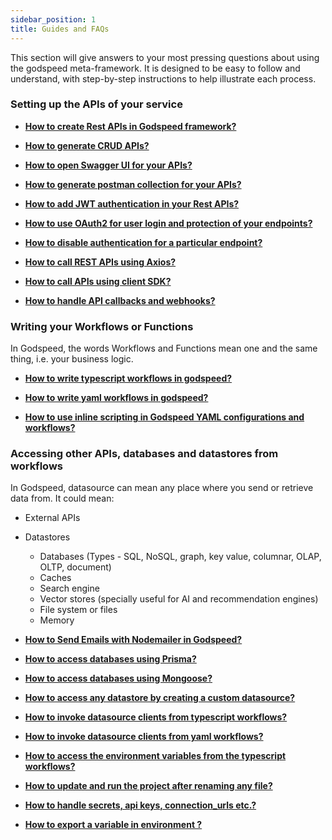 ```yaml
---
sidebar_position: 1
title: Guides and FAQs
---
```


This section will give answers to your most pressing questions about using the godspeed meta-framework. 
It is designed to be easy to follow and understand, with step-by-step instructions to help illustrate each process.

### Setting up the APIs of your service

- **[How to create Rest APIs in Godspeed framework?](/docs/microservices-framework/how-to/create-api)**

- **[How to generate CRUD APIs?](/docs/microservices-framework/CRUD_API)**

- **[How to open Swagger UI for your APIs?](/docs/microservices-framework/guide/get-started#step-3-access-swagger-ui)**

- **[How to generate postman collection for your APIs?](/docs/microservices-framework/guide/get-started#postman-collection)**  

- **[How to add JWT authentication in your Rest APIs?](/docs/microservices-framework/authentication/jwt-authentication)**

- **[How to use OAuth2 for user login and protection of your endpoints?](/docs/microservices-framework/authentication/oauth2-authentication)**

- **[How to disable authentication for a particular endpoint? ](/docs/microservices-framework/authentication/jwt-authentication#disabling-jwt-authentication-at-event-level)**

- **[How to call REST APIs using Axios?](/docs/microservices-framework/how-to/axios-apis)**

- **[How to call APIs using client SDK?](/docs/microservices-framework/datasources/create-custom-datasource)**

- **[How to handle API callbacks and webhooks?](/docs/microservices-framework/how-to/callbacks)**



### Writing your Workflows or Functions
In Godspeed, the words Workflows and Functions mean one and the same thing, i.e. your business logic.

- **[How to write typescript workflows in godspeed?](/docs/microservices-framework/workflows/native-language-functions)**

- **[How to write yaml workflows in godspeed?](/docs/microservices-framework/workflows/yaml-workflows/workflow-dsl)**

- **[How to use inline scripting in Godspeed YAML configurations and workflows?](/docs/microservices-framework/inline-scripting/overview#scripting-in-workflows)**



<!-- - **[When to prefer writing typescript workflows over yaml? And vice versa?]() -->

### Accessing other APIs, databases and datastores from workflows
In Godspeed, datasource can mean any place where you send or retrieve data from. It could mean:
- External APIs
- Datastores
  - Databases (Types - SQL, NoSQL, graph, key value, columnar, OLAP, OLTP, document)
  - Caches
  - Search engine
  - Vector stores (specially useful for AI and recommendation engines)
  - File system or files
  - Memory
  
- **[How to Send Emails with Nodemailer in Godspeed?](/docs/microservices-framework/datasources/datasource-plugins/Nodemailer%20Datasource.md)**

- **[How to access databases using Prisma?](/docs/microservices-framework/databases/Overview)**

- **[How to access databases using Mongoose?](/docs/microservices-framework/databases/MongoDB#mongoose-as-datasource-plugin)**

- **[How to access any datastore by creating a custom datasource?](/docs/microservices-framework/datasources/create-custom-datasource)**

- **[How to invoke datasource clients from typescript workflows?](/docs/microservices-framework/how-to/call-datasource)**

- **[How to invoke datasource clients from yaml workflows?](/docs/microservices-framework/how-to/call-datasource)**

- **[How to access the environment variables from the typescript workflows?](/docs/microservices-framework/how-to/short-faqs)**

- **[How to update and run the project after renaming any file?](/docs/microservices-framework/how-to/short-faqs#how-to-update-and-run-the-project-after-renaming-any-file)**

- **[How to handle secrets, api keys, connection_urls etc.?](/docs/microservices-framework/config-and-mappings/config#step-1-define-environment-variables-in-yaml-configuration)**

- **[How to export a variable in environment ?](/docs/microservices-framework/config-and-mappings/config#step-2-set-environment-variable-values)**

